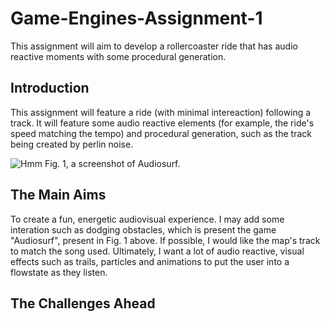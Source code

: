 # Game-Engines-Assignment-1
This assignment will aim to develop a rollercoaster ride that has audio reactive moments with some procedural generation.
## Introduction 
This assignment will feature a ride (with minimal intereaction) following a track. It will feature some audio reactive elements (for example, the ride's speed matching the tempo) and procedural generation, such as the track being created by perlin noise. 

![Hmm](http://game-accessibility.com/wp/wp-content/uploads/2015/06/Audiosurf-game-1024x640.jpg)
Fig. 1, a screenshot of Audiosurf. 

## The Main Aims 
To create a fun, energetic audiovisual experience. I may add some interation such as dodging obstacles, which is present the game "Audiosurf", present in Fig. 1 above. If possible, I would like the map's track to match the song used. Ultimately, I want a lot of audio reactive, visual effects such as trails, particles and animations to put the user into a flowstate as they listen. 

## The Challenges Ahead 
